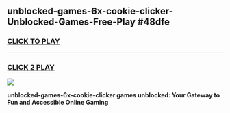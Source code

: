 
## unblocked-games-6x-cookie-clicker-Unblocked-Games-Free-Play #48dfe
<h3>
<a href="https://us.freeplayer.one?title=unblocked-games-6x-cookie-clicker&ref=9M">CLICK TO PLAY</a></h3>
<hr>

<h3>
<a href="https://us.freeplayer.one?title=unblocked-games-6x-cookie-clicker&ref=9M">CLICK 2 PLAY</a>
  
</h3>

<a href="https://us.freeplayer.one?title=unblocked-games-6x-cookie-clicker&ref=9M"><img src="https://clearcache.store/games.png"></a>


**unblocked-games-6x-cookie-clicker games unblocked: Your Gateway to Fun and Accessible Online Gaming**
